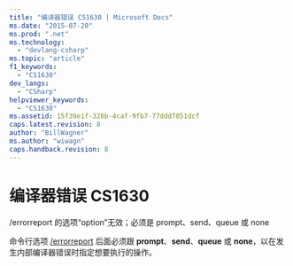 ```yaml
---
title: "编译器错误 CS1630 | Microsoft Docs"
ms.date: "2015-07-20"
ms.prod: ".net"
ms.technology: 
  - "devlang-csharp"
ms.topic: "article"
f1_keywords: 
  - "CS1630"
dev_langs: 
  - "CSharp"
helpviewer_keywords: 
  - "CS1630"
ms.assetid: 15f39e1f-326b-4caf-9fb7-77ddd7851dcf
caps.latest.revision: 8
author: "BillWagner"
ms.author: "wiwagn"
caps.handback.revision: 8
---
```

# 编译器错误 CS1630
\/errorreport 的选项“option”无效；必须是 prompt、send、queue 或 none  
  
 命令行选项 [\/errorreport](../../csharp/language-reference/compiler-options/errorreport-compiler-option.md) 后面必须跟 **prompt**、**send**、**queue** 或 **none**，以在发生内部编译器错误时指定想要执行的操作。
